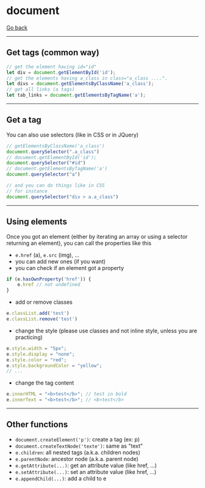 # document

[Go back](..#js-for-websites)

<hr class="sl">

## Get tags (common way)

```js
// get the element having id="id"
let div = document.getElementById('id');
// get the elements having a_class in class="a_class ....".
let divs = document.getElementsByClassName('a_class');
// get all links (a tags)
let tab_links = document.getElementsByTagName('a');
```

<hr class="sl">

## Get a tag

You can also use selectors (like in CSS or in JQuery)

```js
// getElementsByClassName('a_class')
document.querySelector(".a_class")
// document.getElementById('id');
document.querySelector("#id")
// document.getElementsByTagName('a')
document.querySelector("a")

// and you can do things like in CSS
// for instance
document.querySelector("div > a.a_class")
```

<hr class="sl">

## Using elements

Once you got an element (either by iterating an array
or using a selector returning an element), you can
call the properties like this

* ``e.href`` (a), `e.src` (img), ...
* you can add new ones (if you want)
* you can check if an element got a property

```js
if (e.hasOwnProperty('href')) {
    e.href // not undefined
}
```

* add or remove classes

```js
e.classList.add('test')
e.classList.remove('test')
```

* change the style (please use classes and not inline style, unless
you are practicing)

```js
e.style.width = "5px";
e.style.display = "none";
e.style.color = "red";
e.style.backgroundColor = "yellow";
// ...
```

* change the tag content

```js
e.innerHTML = "<b>test</b>"; // test in bold
e.innerText = "<b>test</b>"; // <b>test</b>
```

<hr class="sl">

## Other functions

* ``document.createElement('p')``: create a tag (ex: p)
* ``document.createTextNode('texte')``: same as "text"
* ``e.children``: all nested tags (a.k.a. children nodes)
* ``e.parentNode``: ancestor node (a.k.a. parent node)
* ``e.getAttribute(...)``: get an attribute value (like href, ...)
* ``e.setAttribute(...)``: set an attribute value (like href, ...)
* ``e.appendChild(...)``: add a child to e